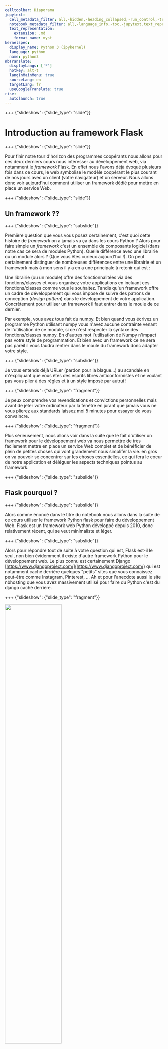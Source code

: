 ```yaml
---
celltoolbar: Diaporama
jupytext:
  cell_metadata_filter: all,-hidden,-heading_collapsed,-run_control,-trusted
  notebook_metadata_filter: all,-language_info,-toc,-jupytext.text_representation.jupytext_version,-jupytext.text_representation.format_version
  text_representation:
    extension: .md
    format_name: myst
kernelspec:
  display_name: Python 3 (ipykernel)
  language: python
  name: python3
nbTranslate:
  displayLangs: ['*']
  hotkey: alt-t
  langInMainMenu: true
  sourceLang: en
  targetLang: fr
  useGoogleTranslate: true
rise:
  autolaunch: true
---
```


+++ {"slideshow": {"slide_type": "slide"}}

# Introduction au framework Flask

+++ {"slideshow": {"slide_type": "slide"}}

Pour finir notre tour d'horizon des programmes coopérants nous allons pour ces deux derniers cours nous intéresser au développement web, via notamment le *framework* Flask. En effet nous l'avons déjà évoqué plusieurs fois dans ce cours, le web symbolise le modèle coopérant le plus courant de nos jours avec un client (votre navigateur) et un serveur. Nous allons donc voir aujourd'hui comment utiliser un framework dédié pour mettre en place un service Web.

+++ {"slideshow": {"slide_type": "slide"}}

## Un framework ??

+++ {"slideshow": {"slide_type": "subslide"}}

Première question que vous vous posez certainement, c'est quoi cette histoire de *framework* on a jamais vu ça dans les cours Python ? Alors pour faire simple un *framework* c'est un ensemble de composants logiciel (dans notre cas ce sera de modules Python). Quelle différence  avec une librairie ou un module alors ? (Que vous êtes curieux aujourd'hui !). On peut certainement distinguer de nombreuses différences entre une librairie et un framework mais à mon sens il y a en a une principale à retenir qui est : 

Une librairie (ou un module) offre des fonctionnalitées via des fonctions/classes et vous organisez votre applications en incluant ces fonctions/classes comme vous le souhaitez. Tandis qu'un framework offre un cadre de développement qui vous impose de suivre des patrons de conception (*design pattern*) dans le développement de votre application. Concrètement pour utiliser un framework il faut entrer dans le moule de ce dernier. 

Par exemple, vous avez tous fait du numpy. Et bien quand vous écrivez un programme Python utilisant numpy vous n'avez aucune contrainte venant de l'utilisation de ce module, si ce n'est respecter la syntaxe des fonctions/classes numpy. En d'autres mot l'utilisation de Numpy n'impact pas votre style de programmation. Et bien avec un framework ce ne sera pas pareil il vous faudra rentrer dans le moule du framework donc adapter votre style.

+++ {"slideshow": {"slide_type": "subslide"}}

Je vous entends déjà URLer (pardon pour la blague...) au scandale en m'expliquant que vous êtes des esprits libres anticonformistes et ne voulant pas vous plier à des régles et à un style imposé par autrui !

+++ {"slideshow": {"slide_type": "fragment"}}

Je peux comprendre vos revendications et convictions personnelles mais avant de jeter votre ordinateur par la fenêtre en jurant que jamais vous ne vous plierez aux standards laissez moi 5 minutes pour essayer de vous convaincre.

+++ {"slideshow": {"slide_type": "fragment"}}

Plus sérieusement, nous allons voir dans la suite que le fait d'utiliser un framework pour le développement web va nous permettre de très facilement mettre en place un service Web complet et de bénéficier de plein de petites choses qui vont grandement nous simplifer la vie. en gros on va pouvoir se concentrer sur les choses essentielles, ce qui fera le coeur de notre application et déléguer les aspects techniques pointus au framework.

+++ {"slideshow": {"slide_type": "subslide"}}

## Flask  pourquoi ?

+++ {"slideshow": {"slide_type": "subslide"}}

Alors comme énoncé dans le titre du notebook nous allons dans la suite de ce cours utiliser le framework Python flask pour faire du développement Web. Flask est un framework web Python développé depuis 2010, donc relativement récent, qui se veut minimaliste et léger.

+++ {"slideshow": {"slide_type": "subslide"}}

Alors pour répondre tout de suite à votre question qui est, Flask est-il le seul, non bien évidemment il existe d'autre framework Python pour le développement web. Le plus connu est certainement Django [https://www.djangoproject.com/](https://www.djangoproject.com/) qui est notamment caché derrière quelques "petits" sites que vous connaissez peut-être comme Instagram, Pinterest, ... Ah et pour l'anecdote aussi le site nbhosting que vous avez massivement utilisé pour faire du Python c'est du django caché derrière.

+++ {"slideshow": {"slide_type": "fragment"}}

<img src="../media/framework.png" style="width: 60%;">

+++ {"slideshow": {"slide_type": "fragment"}}

Autre que Django il existe également tornado que nous avons utilisé dans le notebook précédent. L'objectif premier de tornado n'est pas tant d'offrir un cadre de développement simple que de permettre de déployer des services Web très performant pouvant traiter des milliers de requêtes simultanément, pour cela tornado est développer en grande partie en utilisant des instructions asynchrones. 

Bon et en fait on ne va pas faire toute la liste car ce serait un peu long et inutile, pour les curieux une liste relativement complète est disponible à l'adresse suivante [https://wiki.python.org/moin/WebFrameworks](https://wiki.python.org/moin/WebFrameworks)

+++ {"slideshow": {"slide_type": "subslide"}}

Vous vous posez alors certainement la question, pourquoi allons nous voir Flask et pas Django par exemple ? Et bien pour une simple et bonne raison, il ne nous reste plus que 1h de cours et Django a plein d'avantages mais à mon sens la simplicité de mise en oeuvre n'en fait pas partie. Alors qu'avec flask nous allons très rapidement pouvoir développer notre propre service web sans trop se faire de noeuds au cerveau. Et puis c'est bien d'être anti-conformiste des fois ;)

+++ {"slideshow": {"slide_type": "slide"}}

## Une première application avec flask

+++ {"slideshow": {"slide_type": "subslide"}}

Après tout se blabla, nous allons enfin rentrer dans le vif du sujet à savoir comment j'utilise Flask pour faire une application web. La première étape, installer flask. Comme d'habitude `pip` est votre ami. 

```python 
pip install flask
```

+++ {"slideshow": {"slide_type": "subslide"}}

Le premier élément que l'on utilise dans Flask c'est la classe `Flask` qui va représenter l'ensemble de notre application, c'est en quelque sorte le chef d'orchestre.

```{code-cell} ipython3
---
slideshow:
  slide_type: fragment
---
from flask import Flask

app = Flask("main")
```

+++ {"slideshow": {"slide_type": "subslide"}}

Il s'agit là du point de départ de notre framework et toute la suite va s'articuler autour de cette instance de la classe `Flask`. Pour faire un exemple de base nous allons juste créer la réponse à la requête du chemin `/` dans une url. Pour cela on définit une fonction `index()` (vous pouvez l'appeler comme vous voulez) et le point important c'est que l'on "décore" cette fonction à l'aide de la méthode `route` de notre instance de `Flask`. C'est ce décorateur qui nous permet d'enregistrer notre fonction `index` comme étant la réponse à une requête HTTP à l'url `/`. Notre fonction va ici envoyer un message brut.

```{code-cell} ipython3
---
slideshow:
  slide_type: fragment
---
@app.route("/")
def index():
    return "Hello Mines ParisTech"
```

+++ {"slideshow": {"slide_type": "fragment"}}

Concrètement l'utilisation du décorateur permet d'enregistrer dans l'application Flask la fonction `index` comme étant la fonction fournissant la réponse à une requête GET à l'adresse `/`. Et donc à l'utilisation Flask s'occupe de regarder l'url et si il trouve dans ses routes un chemin concordant avec l'url et bien bingo il appelle la fonction correspondante.

+++ {"slideshow": {"slide_type": "subslide"}}

Pour lancer notre serveur il nous suffit alors d'appeler la méthode `run` de la classe `Flask`. Nous n'allons pas le faire dans le notebook, car cela bloquerait la cellule du notebook. Pour lancer le serveur vous avez dans le dossier `flask_demo/demo1` le code associé à cet exemple de base.

+++ {"slideshow": {"slide_type": "fragment"}}

Ainsi en 3 lignes nous avons un service web capable de répondre à une requête HTML. Alors ici vous pouvez me répondre, rien de neuf on a fait pareil avec le module `http` deux notebooks avant. Et oui vous avez raison. C'est pourquoi nous allons tout de suite voir un exemple un peu plus intéressant. Considérons par exemple un fichier HTML nécessitant des fichiers css et javascript.

+++ {"slideshow": {"slide_type": "subslide"}}

Pour servir un fichier HTML il faut le stocker dans un dossier nommé `templates` et utiliser la fonction `render_template` de Flask. Ca peut vous paraître un peu étrange, c'est normal j'explique un peu plus bas la vrai raison de cela. Pour le moment faite ce que je vous dis !

```{code-cell} ipython3
---
slideshow:
  slide_type: fragment
---
from flask import render_template
```

```{code-cell} ipython3
---
slideshow:
  slide_type: fragment
---
@app.route("/home")
def home():
    return render_template("index.html")
```

+++ {"slideshow": {"slide_type": "fragment"}}

A partir de là chaque requête vers l'url `/home` nous renverra alors notre page html `index.html`. L'intérêt majeur d'avoir un framework est que si votre page HTML a elle même beson de fichiers stockés sur le serveur : fichier de style css, script javascript, image, ... Et bien vous n'avez pas à vous en préoccuper, il suffit que vous rangiez tout cela dans un dossier nommé `static` à la racine de votre projet et alors flask s'occupera d'envoyer les fichiers nécessaires au client. Et ça c'est vachemet pratique, si vous ne me croyez pas et vous avez le droit. Je vous invite à écrire votre serveur en utilisant uniquement `http` et d'essayer de servir des fichiers html incluant du css, js, ... Vous allez voir c'est moins sympa qu'avec Flask.  Si vous le faites et que ca fonctionne envoyez le moi que je maltraite votre code pour voir si c'est robuste !

+++ {"slideshow": {"slide_type": "subslide"}}

Dans le dossier `flask_demo/demo2` se trouve un exemple d'une application Flask servant un fichier (à l'url `wheel`), fichier nécessitant un css et un js qui se trouvent tout deux dans le dossier `static`. Vous reconnaitrez peut-être l'exemple il a été utilisé dans le cours HTML, CSS, JS.

+++ {"slideshow": {"slide_type": "subslide"}}

### Passage de paramètres à votre requête

+++ {"slideshow": {"slide_type": "fragment"}}

Nous avons vu dans les cours précédents, qu'un truc sympatique du HTTP c'est de pouvoir passer des paramètres à une requête GET. Je suis sur que vous vous demandez alors comment on peut faire cela dans Flask. Et bien c'est tout simple il y a deux méthodes.

+++ {"slideshow": {"slide_type": "subslide"}}

**Méthode 1 : HTTP query**

La première méthode pour récupérer des paramètres dans Flask suit les standards du HTTP et consiste à parser les paramètres de la requête dans l'url. Mais c'est relativement simple car là encore Flask en bon framework qu'il est met à notre disposition tout ce qu'il faut. Il s'agit de l'objet `request` et de son attribut `args`. Il nous suffit alors dans l'une de nos fonctions de l'utiliser de la manière suivante : 

```python 
arg_val = request.args.get("arg_name")
```

La valeur retournée sera alors `None` si `arg_name` n'existe pas dans les paramètres de la requête et la valeur sous forme d'une chaîne de caractère sinon.

+++ {"slideshow": {"slide_type": "subslide"}}

**Méthode 2 : Flask developper friendly**

La seconde méthode pour récupérer des paramètres est encore plus simple, elle repose sur le fait que dans les `route` de flask on peut spécifier des "url paramétrées". Par exemple nous pouvons définir une route de la manière suivante :

```{code-cell} ipython3
---
slideshow:
  slide_type: fragment
---
@app.route("/home/<int:user_id>")
def home_uid(user_id):
    ## do something according to user_id value 
    return ""
```

+++ {"slideshow": {"slide_type": "fragment"}}

Par rapport à ce que l'on a pu faire précédemment on peut constater deux différences : (i) il y a une syntaxe bizarre dans le chemin donné pour la route avec des `<` et `>`. (ii) la fonction décorée, ici `home_user` prend un argument en entrée.

+++ {"slideshow": {"slide_type": "subslide"}}

La syntaxe bizarre à base de `<` et `>` c'est ce qui nous permet d'expliquer à Flask qu'il va y avoir quelque chose derrière `/home/` par exemple `/home/1265`. Et de cette manière flask au moment de la requête va automatiquement récupérer le `1265` et ensuite appeler la fonction `home_uid` en lui donnant en argument la valeur qu'il vient de récupérer à savoir 1265. Je sais c'est impressionant.... Vous remarquez également que l'on a ajouté devant `user_id` le symbole `int:` c'est pour préciser à flask que le quelque chose derrière `/home/` va être un nombre entier et donc la variable `user_id` que l'on récupère dans la fonction `home_uid` est directement un entier, pas besoin de faire une conversion Flask le fait pour vous. Il est vraiment fort ce Flask.

+++ {"slideshow": {"slide_type": "subslide"}}

Les types de paramètres disponibles dans Flask avec cette approche sont les suivants : 

* string : pour tout texte sans slash 
* int : valeur entière positive
* float : valeur flottante positive
* path : comme les string mais accepte les slashs


Cette manière vous permet de définir plus simplement des chemin devant impérativement prendre des paramètres d'entrée.

+++ {"slideshow": {"slide_type": "subslide"}}

Dans les dossier, `flask_demo/demo3` et `flask_demo/demo4` se trouvent deux exemples d'application Flask prenant des arguments dans certains chemin. Mais attendez cinq minutes avant d'aller les voir, regardez avant la partie suivante sur le moteur de template comme ça vous comprendrez beaucoup mieux ce que ça fait ;)

+++ {"slideshow": {"slide_type": "slide"}}

## Le moteur de template Jinja2

+++ {"slideshow": {"slide_type": "subslide"}}

Un point fort de Flask est qu'il dispose d'un moteur de template, nommé Jinja2. Alors c'est quoi un moteur de template ? Alors grosso modo c'est un pseudo langage qui va nous permettre de générer de manière dynamique du code html.

+++ {"slideshow": {"slide_type": "fragment"}}

Plus concrêtement, l'intérêt du moteur de template va être d'amener un peu de dynamisme dans notre serveur. Classiquement, dans un site web nous avons les pages web, écrite dans des fichiers HTML dont le contenu est statique et le serveur ne sert qu'à envoyer ces pages web au client (votre navigateur). Le moteur de template va permettre de modifier le contenu de la page HTML avant que le serveur ne l'envoi au client. Par exemple nous pourrions imaginer que si Oasis était bien fait, vous pourriez avoir un message du genre "Bonjour Basile" en haut de la page une fois que vous êtes connecté et si vous vus appelez Basile. Il serait donc nécessaire que le serveur modifie le contenu de la page avant de vous l'envoyer.

+++ {"slideshow": {"slide_type": "fragment"}}

Pour faire cela Flask dispose de deux fonctions, utilisant Jinja2, qui sont `render_template` et `render_template_string`. Pour ces deux fonctions il faut les appeler avec un template (fichier html ou string) et les variables de contexte, i.e. les variables qui vont intervenir dans le template. Pour l'utilisation de fichier template il faut impérativement que ces derniers soient situé dans un dossier nommé `templates` à la racine de votre application flask (c'est-à-dire à côté de votre Python principal).

+++ {"slideshow": {"slide_type": "subslide"}}

Dans le dossier `flask_demo/demo3/` se trouve un exemple de fichier html templaté pour être modifié à l'appel de la page.

```{code-cell} ipython3
---
slideshow:
  slide_type: fragment
---
import pathlib as pl
fdemo = pl.Path("..") / "flask_demo" / "demo3"
for f in fdemo.glob("*"):
    print(f)
```

```{code-cell} ipython3
---
slideshow:
  slide_type: fragment
---
with open( fdemo/"templates"/"wheel.html" ) as f:
    print(f.read())
```

+++ {"slideshow": {"slide_type": "fragment"}}

Vous voyez donc apparaître certaines lignes qui ne sont pas du html. Il s'agit des balises utilisées par Jinja2 pour détecter les parties du contenu HTML devant être adaptées.

+++ {"slideshow": {"slide_type": "subslide"}}

Les principales rêgles syntaxiques de Jinja2 sont les suivantes : 

**Substitution de variables** pour afficher dans le HTML le contenu d'une variable il faut entourer cette dernière par des doubles accolades dans du code HTML. Par exemple : 

```html 
<div> Bonjour {{ name }} </div> 
```

**Test if else** pour choisir d'afficher ou nom une partie de la page HTML vous pouvez utiliser des branchements de type *if*, *else if*, *else*. La syntaxe est la suivante 

```html 
{% if une_condition %}
<div> du html en pagaille </div>
{% elif une_autre_condition %}
<div> un autre fouilli de html </div>
{% else %}
<div> le html par défaut </div>
{% endif %} 
```

*Remarque* le `None` de Python se transforme en `none` dans Jinja2

+++ {"slideshow": {"slide_type": "subslide"}}

**Boucle for** vous pouvez également effectuer des boucles *for*, l'intérêt majeur étant l'affichage dynamique de tableau. Les boucles for dans Jinja2 vous permettent d'itérer sur tout objet Python iterable. La syntaxe est la suivante 

```html 
{% for x in ma_liste %}
<div> Iteration {{ x }} </div> 
{% endfor %}
```

+++ {"slideshow": {"slide_type": "slide"}}

Une fois notre page HTML templatée par ce que l'on veut, il faut expliquer à notre application Flask que l'on doit retourner une page templatée. Pour cela on utilise la fonction `render_template`. Si on reprend l'exemple de la demo3 on a :

```{code-cell} ipython3
---
slideshow:
  slide_type: fragment
---
with open( fdemo/"app.py" ) as f:
    print(f.read())
```

+++ {"slideshow": {"slide_type": "fragment"}}

Vous voyez donc que l'on appelle la fonction `render_template` avec comme premier argument le fichier HTML template et ensuite derrière les arguments nécessaire à la compilation du template. **Attention** il faut nommer les arguments que l'on donne et bien évidemment les noms donnés dans la fonction `render_template` doivent correspondre aux noms de variables utilisés dans le fichier HTML template.

+++ {"slideshow": {"slide_type": "subslide"}}

Avec ceci on a déjà largement de quoi faire. En effet avec ces quelques mécanismes, d'apparence simple, on peut très facilement avoir des pages générés de manière dynamique. Bien évidemment je suis sur que certain d'entre vous ce seront alors dit qu'il serait possible avec le mécanisme de template d'avoir un site web complet écrit dans un seul et unique fichier HTML. A coup de if, else if, else ca marche. Oui c'est vrai, pour le sport c'est faisable mais je le déconseille quand même car vous allez vite avoir un html de plusieurs milliers de lignes et je ne sais pas vous mais personnellement je trouve le HTML suffisament moche et illisible comme ça. Pas besoin d'en rajouter une couche ;)

+++ {"slideshow": {"slide_type": "fragment"}}

Bien évidemment il ne s'agit là que d'un léger aperçu de ce qu'il est possible de réaliser avec Jinja2. Pour aller plus loin je vous recommande vivement de faire un tour dans le documentation du module [https://jinja.palletsprojects.com/en/2.11.x/](https://jinja.palletsprojects.com/en/2.11.x/) vous verrez alors qu'il ya  bien d'autre fonctionnalités disponibles et très très utiles.

+++ {"slideshow": {"slide_type": "slide"}}

## Flask WTF !!

+++ {"slideshow": {"slide_type": "subslide"}}

Alors là vous vous dites, ça y est le confinement a eu raison de lui. Non par WTF je veux dire WTForm le module permettant de gérer facilement les formulaires Web en Python. Par formulaire on entend toute page où l'utilisateur doit saisir des données devant ensuite être envoyées au serveur. Page de connexion, inscription, recherche, ... 

Et donc Flask-WTF est le module qui permet d'intégrer simplement WTForm dans une application flask. Pour l'utiliser il faut comme toujour commencer par l'installer. Pour cela

```bash 
pip install flask-wtf
```

+++ {"slideshow": {"slide_type": "subslide"}}

L'utilisation de Flask-WTF se fait en définissant son propre formulaire en créant une classe héritant de la class `FlaskForm`.

```{code-cell} ipython3
---
slideshow:
  slide_type: fragment
---
from flask_wtf import FlaskForm
```

+++ {"slideshow": {"slide_type": "fragment"}}

La classe que l'on doit alors créer est relativement minimaliste puisqu'elle n'est constituée que d'attributs qui doivent tous être nécessairement des instances de classes définis dans le module `WTForm`. Ces classes spécifiques permettent de spécifier le type des champs requis pour le formulaire.

+++ {"slideshow": {"slide_type": "subslide"}}

Par exemple un formulaire de login pourrait s'écrire de la manière suivante :

```{code-cell} ipython3
---
slideshow:
  slide_type: fragment
---
from wtforms import StringField, PasswordField, BooleanField, SubmitField
from wtforms.validators import DataRequired

class LoginForm(FlaskForm):
    username = StringField('Username', validators=[DataRequired()])
    password = PasswordField('Password', validators=[DataRequired()])
    submit = SubmitField('Sign In')
```

+++ {"slideshow": {"slide_type": "subslide"}}

Les différents types prédéfinis dans `WTForm` sont les suivants : 
    
* BooleanField : représente un booléen
* DateField : représente une date 
* FileField : pour la sélection de fichier
* MultipleFileField : pour la sélection multiple 
* FloatField 
* IntegerField
* DecimalField
* SelectField : choix parmi une liste d'option 
* SubmitField : le bouton de soumission du formulaire
* PasswordField : champs pour le mot de passe (affiche des étoiles)
* TextAreaField : champs de saisie de texte libre

+++ {"slideshow": {"slide_type": "subslide"}}

Bien évidemment vous pouvez également définir vos propre type de champs. Il y a plusieurs intérêt à utiliser flask-WTF. Le premier est que pour chaque champs vous pouvez spécifier des validateurs, c'est-à-dire des objets qui vérifieront que les valeurs que l'utilisateur donne à chaque champs de votre formulaire respectent certains critères. Ci-dessous quelques validateurs disponibles nativement.  

* DataRequired : champs obligatoire
* Email : le champs est une adresse email
* EqualTo : test d'égalité
* NumberRange : valeur numérique dans un intervalle
* Optional : champs optionnel

+++ {"slideshow": {"slide_type": "subslide"}}

Le second avantage à utiliser flask-WTF est que l'on va pouvoir utiliser notre classe, `LoginForm` par exemple, pour générer automatiquement la page html associée. Par exemple pour générer notre page de login nous pourrions écrire le fichier login.html suivante : 

```html 
<html>
<head>
<title> Flask WTF </title>
</head>
<body>

<hr>
    <h1>Sign In</h1>
    <form action="" method="post" novalidate>
        {{ form.hidden_tag() }}
        <p>
            {{ form.username.label }}<br>
            {{ form.username(size=32) }}
        </p>
        <p>
            {{ form.password.label }}<br>
            {{ form.password(size=32) }}
        </p>
        <p>{{ form.submit() }}</p>
    </form>
</body>
</html>
```

+++ {"slideshow": {"slide_type": "subslide"}}

Le fichier HTML une fois bidouillé par Flask et Jinja2 arrive au niveau de votre navigateur avec le contenu suivant :
    
```html
<head>
<title> Flask WTF </title>
</head>
<body>

<hr>
 <h1>Sign In</h1>
    <form action="" method="post" novalidate>
        <input id="csrf_token" name="csrf_token" type="hidden" value="ImI0ODg5NjE3NzdiYjM5NWJlZWRiYzE3MDlmZjBhNjFkMDhlMjE4M2Ii.Xq_IiQ.GG9q2vWBhqbZGuGGJue2MwDIQwI">
        <p>
            <label for="username">Username</label><br>
            <input id="username" name="username" required size="32" type="text" value="">
        </p>
        <p>
            <label for="password">Password</label><br>
            <input id="password" name="password" required size="32" type="password" value="">
        </p>
        <p><input id="submit" name="submit" type="submit" value="Sign In"></p>
    </form>
</body>
```

+++ {"slideshow": {"slide_type": "fragment"}}

Bon et minute culturelle au passage, vous voyez apparaître un machin illisible qui est le `csrf_token`. C'est la méthode `form.hidden_tag` qui a généré cette ligne. Alors d'un point de vue fonctionnelle elle ne sert pas à grand chose mais en revanche d'un point de vue sécurité elle est importante. C'est ce qui va permettre à Flask de se prémunir des attaque de type *cross-site request forgery*. Pour plus d'information à ce sujet Google reste votre ami.

+++ {"slideshow": {"slide_type": "subslide"}}

Et enfin le dernier avantage à utiliser ce module est que l'on va pouvoir facilement traiter la soumission du formulaire dans notre application. Par exemple : 

```python 
@app.route("/", methods=['GET', 'POST'])
def login():
    form = LoginForm()
    if form.validate_on_submit():
        "Log in requested for {form.username.data} with passord {form.password.data}")
        ## Add function here to check password
        
        return redirect("/home")
    return render_template("login.html", form=form)
```

Plusieurs remarques à faire à ce niveau: (i) vous voyez apparaître dans le décorateur un attribut `method`, il est nécessaire de le spécifier ici puisque l'on doit traiter la soumission d'un formulaire qui se fait par l'intermediaire du requête POST. Il faut donc que notre route `/` accepte les requêtes GET **et** POST. (ii) On voit que notre classe `LoginForm` nous permet de récupérer les valeurs saisies dans le formulaire et envoyées par le client afin de pouvoir facilement les traiter ensuite, dans le cas présent le traitement serait vérifier si le couple utilisateur/mot de passe est bon ou pas.

+++ {"slideshow": {"slide_type": "subslide"}}

Dans le dossier `flask_demo/demo5` vous trouverez les sources de l'application flask avec le formulaire de login. Je vous invite donc à le tester en vrai et le traffiquer selon vos envie, en ajoutant des champs par exemple ! Il y a également dans cet exemple un traitemant un peu plus avancé de la réponse du serveur.

+++ {"slideshow": {"slide_type": "slide"}}

## Flask et les websocket

+++ {"slideshow": {"slide_type": "subslide"}}

Pour finir cette très brève introduction à Flask nous allons maintenant voir comment nous pouvons intégrer les websocket dans une application Flask. En effet nous avons vu dans le cours précédent que le protocol WebSocket est une des plus belle invention dans le monde du Web et il serait intéressant que l'on puisse intégrer cela dans notre application flask.

+++ {"slideshow": {"slide_type": "fragment"}}

Pas de problème, c'est bien évidemment possible. Il suffit pour cela d'utiliser le module `Flask-SocketIO`. Étape une on installe le module en question. 

```bash 
pip install flask-socketio
```

+++ {"slideshow": {"slide_type": "fragment"}}

L'utilisation de websocket avec Flask se fait de manière très simple. Il suffit tout d'abord de créer notre serveur websocket à l'aide de la classe `SocketIO` que l'on attache à notre application Flask.

```{code-cell} ipython3
---
slideshow:
  slide_type: fragment
---
from flask_socketio import SocketIO
socketio = SocketIO(app)
```

+++ {"slideshow": {"slide_type": "subslide"}}

A partir de là on retrouve les même mécanismes que Flask, à savoir que pour enregistrer un *handler* dans notre application il nous suffit juste de décorer une fonction à l'aide cette fois ci de `@socketio.on("event name")`. Cela donne par exemple :

```{code-cell} ipython3
---
slideshow:
  slide_type: fragment
---
@socketio.on("message")
def receive_message( msg ):
    ## I do something 
    ## ...
    ### and I send a response if needed
    socketio.emit("message", data_to_send)
```

+++ {"slideshow": {"slide_type": "subslide"}}

L'évènement `message` est l'évènement par défaut du protocol websocket mais avec Flask-SocketIO il est tout à fait possible de définir vos propres évènement.

+++ {"slideshow": {"slide_type": "fragment"}}

Par exemple reprenons l'exemple du chat temps réel que l'on a abordé dans le notebook précédent. Nous allons facilement pouvoir l'intégrer dans une application Web maintenant. Pour cela il nous suffit des quelques lignes suivantes :

```{code-cell} ipython3
---
slideshow:
  slide_type: fragment
---
from flask import Flask, render_template
from flask_socketio import SocketIO

app = Flask(__name__)
app.config['SECRET_KEY'] = 'it-is-secret'
socketio = SocketIO(app)

@app.route('/')
def sessions():
    return render_template('session.html')

@socketio.on('receive_msg')
def handle_my_custom_event(json, methods=['GET', 'POST']):
    print('received my event: ' + str(json))
    socketio.emit('my response', json)
```

+++ {"slideshow": {"slide_type": "subslide"}}

Le serveur étant prêt, oui il n'y avait pas grand chose à faire je vous  l'accorde, il nous faut maintenant faire le client. Pour cela il suffit d'une page html toute simple, avec un formulaire de base. Et les quelques lignes de javascript suivantes pour gérer le websocket. 

```js 
var socket = io.connect('http://' + document.domain + ':' + location.port);

$( 'form' ).on( 'submit', function( e ) {
    e.preventDefault()
    var user_name = $( 'input.username' ).val()
    var user_input = $( 'input.message' ).val()
         socket.emit( 'receive_msg', {
             user_name : user_name,
             message : user_input
         } )
     $( 'input.message' ).val( '' ).focus()
} )
socket.on( 'the_response', function( msg ) {
    console.log( msg )
    if( typeof msg.user_name !== 'undefined' ) {
          $( 'h3' ).remove()
          $( 'div.message_holder' ).append( '<div><b style="color: #000">'+msg.user_name+'</b> '+msg.message+'</div>' )
        }
      })
```

+++ {"slideshow": {"slide_type": "subslide"}}

On constate donc deux étapes : (i) on attache à la soumission du formulaire l'action d'envoyer via le websocket un evénemment de type `receive_msg` avec comme contenu le nom d'utilisateur et le message saisie ; (ii) on définit l'action à la réception d'un évènement de type `the_response` comme devant ajouter une ligne dans le div `message_holder`. 

Le code complet de cet exemple est à votre disposition dans le dossier `flask_demo/demo6`. Par exemple pour vous faire la main, ce serait sympa qu'un message annoncant un nouvel utilisateur apparaisse quand quelqu'un se connecte ... Indice dans websocket il y a un évènement particulier qui s'appelle `connect`...

+++ {"slideshow": {"slide_type": "slide"}}

## Tout ce qui n'est pas dans ce cours

+++ {"slideshow": {"slide_type": "subslide"}}

Au début de ce notebook je vous ai dit que l'on fait du Flask car on a pas beaucoup de temps. Et bien mauvaise surprise cela ne suffit pas pour voir tout ce que l'on peut faire avec Flask. Il existe en effet de nombreux autres modules disponibles autour de Flask permettant d'enrichir les fonctionnalités. Parmi ces modules que l'on ne verra pas il y a la gestion de l'authentification, l'interaction avec les bases de données, ... Plein de choses intéressantes mais bon on a pas le temps... Si vous êtes déçu allez vous plaindre à la DE pour avoir plus d'heures d'informatique. Néanmoins, si cela vous intéresse voici ci-dessous quelques liens qui vous permettront de vous avancer sur le sujet. 

[https://flask.palletsprojects.com/en/1.1.x/](https://flask.palletsprojects.com/en/1.1.x/)

[https://blog.miguelgrinberg.com/post/the-flask-mega-tutorial-part-i-hello-world](https://blog.miguelgrinberg.com/post/the-flask-mega-tutorial-part-i-hello-world)

Si vous lisez tout ça vous serez des experts de Flask ;)

+++ {"slideshow": {"slide_type": "slide"}}

## Evaluation du module web ;)

+++ {"slideshow": {"slide_type": "subslide"}}

Étant donné que tout ce qui vous intéresse c'est la note ... Voici les modalités d'évaluation (l'évaluation couvrira à la fois les aspects réseau vus aujourd'hui mais également les aspects web (html, css, javascript)). 

L'évaluation repose sur la réalisation d'un projet par groupe de 4 élèves maximum (pas plus, inutile de venir négocier). Vous allez avoir à disposition un squelette de serveur écrit en Python Flask qui reprend le jeux de Rogue que vous avez fait pendant le Hackaton de Janvier. L'objectif est d'enrichir ce squelette de code de la manière suivante (trié par ordre croissant d'importance) : 

1. Ajout de monstre/trésors/équipements apparents et/ou cachés sur la map 
2. Ajout d'un mode multi-joueur (possibilité pour les joueurs de s'attaquer entre eux) 
3. Amélioration de l'interface côté joueur (j'ai fait un html pas très beau à vous de faire mieux) 
4. Système de niveau (pour le mode joueur unique) 
5. Possibilité de sauvergarder sa partie et de revenir plus tard (pour le mode jouer unique)  

Pour la notation : 
* Si le point (1) est traité => 10/20 
* Si les points (1) + (2) sont traités => 13/20 
* Si les points (1) + (2) + (3) sont traités => 15/20 
* Si les points (1) + (2) + (3) + (4) sont traités => 18/20 
* Si les points (1) + (2) + (3) + (4) + (5) sont traités => 20/20
